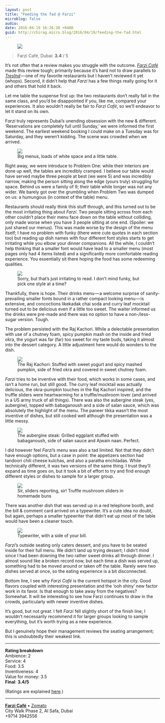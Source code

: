 ```yaml
---
layout: post
title: "Feeding the fad @ Farzi"
microblog: false
audio: 
date: 2016-04-19 16:26:20 +0400
guid: http://chirag.micro.blog/2016/04/19/feeding-the-fad.html
---
```

<figure>

<img src="https://cdtestweb.files.wordpress.com/2016/04/646b0-1nfrinx1mtror0bwfqizz6w.jpeg">
</figure>

<blockquote>Farzi Café, Dubai: <strong>3.4</strong> / 5</blockquote>
<p>It’s not often that a review makes you struggle with the outcome. <a href="http://www.farzicafe.com/farzi-cafe.php" target="_blank"><em>Farzi Café</em></a> made this review tough; primarily because it’s hard not to draw parallels to <a href="http://www.tresind.com/" target="_blank"><em>TresInd</em></a> — one of my favorite restaurants but I haven’t reviewed it yet (whops). Second, it didn’t help that <em>Farzi</em> has a few things really going for it and others that hold it back.</p>
<p>Let me table the suspense first up: the two restaurants don’t really fall in the same class, and you’d be disappointed if you, like me, compared your experiences. It also wouldn’t really be fair to <em>Farzi Café</em>, so we’ll endeavor to let it stand on its own.</p>
<p><span>F</span><em>arzi</em> truly represents Dubai’s unending obsession with the new &amp; different. ‘Reservations are completely full until Sunday,’ we were informed the first weekend. The earliest weekend booking I could make on a Tuesday was for Saturday, and they weren’t kidding. The scene was crowded when we arrived.</p>
<figure class="wp-caption">

<img src="https://cdtestweb.files.wordpress.com/2016/04/63493-1_lx-s_fvbapdb1jcdjaala.jpeg">

<figcaption class="wp-caption-text">Big menus, loads of white space and a little table.</figcaption></figure><p>Right away, we were introduce to Problem One: while their interiors are done up well, the tables are incredibly cramped. I believe our table would have served maybe three people at best (we were 5) and was incredibly narrow, making the person sitting along the edge (yours truly) struggling for space. Behind us were a family of 9; their table while longer was not any wider. We barely got over the grumbling when Problem Two was dumped on us: a humungous (in context of the table) menu.</p>
<p>Restaurants should really think this stuff through, and this turned out to be the most irritating thing about <em>Farzi</em>. Two people sitting across from each other couldn’t place their menu face down on the table without colliding, only made worse when you have 3 people sitting at one end. (Spoiler: we just shared our menus). This was made worse by the design of the menu itself; I have no problem with funky (there were cute quotes in each section too) but reading up dish names with four different font styles starts to get irritating while you elbow your dinner companions. All the while, I couldn’t help thinking that a smaller font would have lead to a smaller menu (most pages only had 4 items listed) and a significantly more comfortable reading experience. You essentially sit there hoping the food has some redeeming qualities.</p>
<figure class="wp-caption">

<img src="https://cdtestweb.files.wordpress.com/2016/04/38fbf-1i7rxzbxqjvhjdagc11znvw.jpeg">

<figcaption class="wp-caption-text">Sorry, but that’s just irritating to read. I don’t mind funky, but pick one style at a time?</figcaption></figure><p>Thankfully, there is hope. Their drinks menu — a welcome surprise of sanity-prevailing smaller fonts bound in a rather compact looking menu — is extensive, and concoctions likekadak chai soda and curry leaf mocktail turned out to be delicious even if a little too sweet. The waiter informed us the drinks were pre-made and there was no option to have a non-/less- sugar version. Tough.</p>
<p>The problem persisted with the Raj Kachori. While a delectable presentation with use of a chutney foam, spicy pumpkin mash on the inside and fried okra, the yogurt was far (far) too sweet for my taste buds, taking it almost into the dessert category. A little adjustment here would do wonders to the dish.</p>
<figure class="wp-caption">

<img src="https://cdtestweb.files.wordpress.com/2016/04/2317a-1n1mvbcama4sgn3z93dlfqa.jpeg">

<figcaption class="wp-caption-text">The Raj Kachori: Stuffed with sweet yogurt and spicy mashed pumpkin, side of fried okra and covered in sweet chutney foam.</figcaption></figure><p><em>Farzi</em> tries to be inventive with their food, which works in some cases, and isn’t a home run, but still good. The curry leaf mocktail was actually delicious, the okra-pumpkin touches in the Raj Kachori inspired, and the truffle sliders were heartwarming for a truffle/mushroom lover (and arrived in a US army truck of all things). There was also the aubergine steak (yes, aubergine), topped with babaganoush and a side of salan sauce, which was absolutely the highlight of the menu. The paneer tikka wasn’t the most inventive of dishes, but still cooked well although the presentation was a little messy.</p>
<figure class="wp-caption">

<img src="https://cdtestweb.files.wordpress.com/2016/04/8c6a3-1amhbv9ytv3qea4vceic3qa.jpeg">

<figcaption class="wp-caption-text">The aubergine steak: Grilled eggplant stuffed with babaganoush, side of salan sauce and Ajwain naan. Perfect.</figcaption></figure><p>I did however feel <em>Farzi</em>’s menu was also a tad limited. Not that they didn’t have enough options, but a case in point: the appetizers section had tandoori chili cheese kulchas, and also a paratha enchiladas. While technically different, it was two versions of the same thing. I trust they’ll expand as time goes on, but it took a bit of effort to try and find enough different styles or dishes to sample for a larger group.</p>
<figure class="wp-caption">

<img src="https://cdtestweb.files.wordpress.com/2016/04/27889-1hlhu_dxwk9ek1bvmndovew.jpeg">

<figcaption class="wp-caption-text">Sir, sliders reporting, sir! Truffle mushroom sliders in homemade buns</figcaption></figure><p>There was another dish that was served up in a red telephone booth, and the bill &amp; comment card arrived on a typewriter. It’s a cute idea no doubt, but again, perhaps a smaller typewriter that didn’t eat up most of the table would have been a cleaner touch.</p>
<figure class="wp-caption">

<img src="https://cdtestweb.files.wordpress.com/2016/04/abb4f-1huvzu482pc0kpmhqfaphwq.jpeg">

<figcaption class="wp-caption-text">Typewriter, with a side of your bill.</figcaption></figure><p><em>Farzi</em>’s outside seating only caters dessert, and you have to be seated inside for their full menu. We didn’t land up trying dessert; I didn’t mind since I had been downing the two rather sweet drinks all through dinner. I almost sound like a broken record now, but each time a dish was served up, something had to be moved around or taken off the table. Rarely were two dishes served at once, so the eating experience is a bit disconnected.</p>
<p>Bottom line, I see why <em>Farzi Café</em> is the current hotspot in the city. Good flavors coupled with interesting presentation and the ‘ooh shiny’ new factor work in its favor. Is that enough to take away from the negatives? Somewhat. It will be interesting to see how Farzi continues to draw in the crowds, particularly with newer inventive dishes.</p>
<p>It’s good, but not great. I felt <em>Farzi</em> fell slightly short of the finish line; I wouldn’t necessarily recommend it for larger groups looking to sample everything, but it’s worth trying as a new experience.</p>
<p>But I genuinely hope their management reviews the seating arrangement; this is undoubtedly their weakest link.</p>

<hr>

<p><strong>Rating breakdown </strong><br>Ambience: 2<br>Service: 4<br>Food: 3.5<br>Inventiveness: 4<br>Value for money: 3.5<br><strong>Final</strong>: <strong>3.4/5</strong></p>
<p>(Ratings are explained <a href="https://naihar.com/food-reviews-ratings-2bc9eff36d9b#.md8vqkinv" target="_blank">here</a>.)</p>
<hr>
<p><a href="http://www.farzicafe.com" target="_blank"><strong>Farzi Café</strong></a> • <a href="https://www.zomato.com/dubai/farzi-cafe-al-safa" target="_blank">Zomato</a><br>City Walk Phase 2, Al Safa, Dubai<br>+9714 3942556</p>
